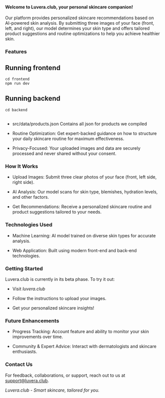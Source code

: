 #### Welcome to Luvera.club, your personal skincare companion! 
Our platform provides personalized skincare recommendations based on AI-powered skin analysis. By submitting three images of your face (front, left, and right), our model determines your skin type and offers tailored product suggestions and routine optimizations to help you achieve healthier skin.

### Features

## Running frontend

```
cd frontend
npm run dev
```

## Running backend
```
cd backend

```

##
* src/data/products.json
Contains all json for products we compiled

 - Routine Optimization: Get expert-backed guidance on how to structure your daily skincare routine for maximum effectiveness.

 - Privacy-Focused: Your uploaded images and data are securely processed and never shared without your consent.

### How It Works

 - Upload Images: Submit three clear photos of your face (front, left side, right side).

 - AI Analysis: Our model scans for skin type, blemishes, hydration levels, and other factors.

 - Get Recommendations: Receive a personalized skincare routine and product suggestions tailored to your needs.

### Technologies Used

 - Machine Learning: AI model trained on diverse skin types for accurate analysis.

 - Web Application: Built using modern front-end and back-end technologies.

### Getting Started

Luvera.club is currently in its beta phase. To try it out:

 - Visit *luvera.club*

 - Follow the instructions to upload your images.

 - Get your personalized skincare insights!

### Future Enhancements

 - Progress Tracking: Account feature and ability to monitor your skin improvements over time.

 - Community & Expert Advice: Interact with dermatologists and skincare enthusiasts.

### Contact Us

For feedback, collaborations, or support, reach out to us at support@luvera.club.

*Luvera.club - Smart skincare, tailored for you.*

